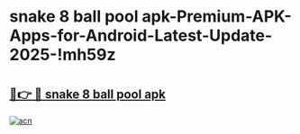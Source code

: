 # snake 8 ball pool apk-Premium-APK-Apps-for-Android-Latest-Update-2025-!mh59z

# <h2><a href="https://googleone.com">🔗👉 🔴 snake 8 ball pool apk</a></h2>

[![acn](https://github.com/user-attachments/assets/0f9c940e-d8b0-45ae-aac7-cd30a18b3e1c)](https://googleone.com)

